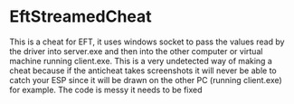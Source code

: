 # EftStreamedCheat
This is a cheat for EFT, it uses windows socket to pass the values read by the driver into server.exe and then into the other computer or virtual machine running client.exe.
This is a very undetected way of making a cheat because if the anticheat takes screenshots it will never be able to catch your ESP since it will be drawn on the other PC (running client.exe) for example.
The code is messy it needs to be fixed
